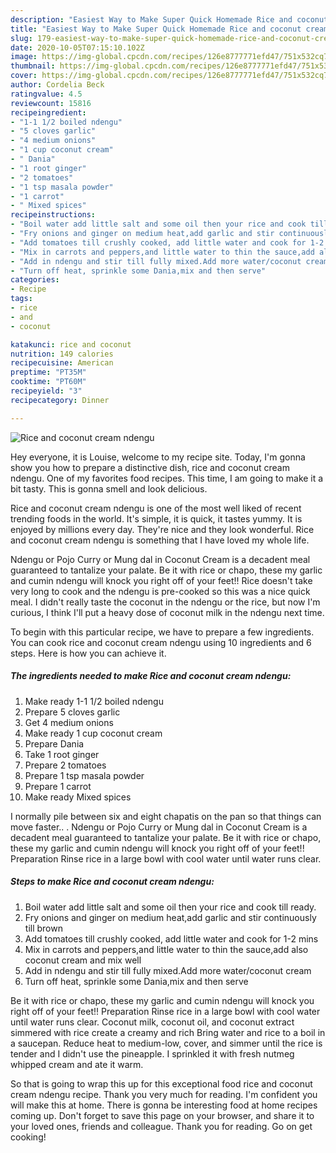 ```yaml
---
description: "Easiest Way to Make Super Quick Homemade Rice and coconut cream ndengu"
title: "Easiest Way to Make Super Quick Homemade Rice and coconut cream ndengu"
slug: 179-easiest-way-to-make-super-quick-homemade-rice-and-coconut-cream-ndengu
date: 2020-10-05T07:15:10.102Z
image: https://img-global.cpcdn.com/recipes/126e8777771efd47/751x532cq70/rice-and-coconut-cream-ndengu-recipe-main-photo.jpg
thumbnail: https://img-global.cpcdn.com/recipes/126e8777771efd47/751x532cq70/rice-and-coconut-cream-ndengu-recipe-main-photo.jpg
cover: https://img-global.cpcdn.com/recipes/126e8777771efd47/751x532cq70/rice-and-coconut-cream-ndengu-recipe-main-photo.jpg
author: Cordelia Beck
ratingvalue: 4.5
reviewcount: 15816
recipeingredient:
- "1-1 1/2 boiled ndengu"
- "5 cloves garlic"
- "4 medium onions"
- "1 cup coconut cream"
- " Dania"
- "1 root ginger"
- "2 tomatoes"
- "1 tsp masala powder"
- "1 carrot"
- " Mixed spices"
recipeinstructions:
- "Boil water add little salt and some oil then your rice and cook till ready."
- "Fry onions and ginger on medium heat,add garlic and stir continuously till brown"
- "Add tomatoes till crushly cooked, add little water and cook for 1-2 mins"
- "Mix in carrots and peppers,and little water to thin the sauce,add also coconut cream and mix well"
- "Add in ndengu and stir till fully mixed.Add more water/coconut cream"
- "Turn off heat, sprinkle some Dania,mix and then serve"
categories:
- Recipe
tags:
- rice
- and
- coconut

katakunci: rice and coconut 
nutrition: 149 calories
recipecuisine: American
preptime: "PT35M"
cooktime: "PT60M"
recipeyield: "3"
recipecategory: Dinner

---
```



![Rice and coconut cream ndengu](https://img-global.cpcdn.com/recipes/126e8777771efd47/751x532cq70/rice-and-coconut-cream-ndengu-recipe-main-photo.jpg)

Hey everyone, it is Louise, welcome to my recipe site. Today, I'm gonna show you how to prepare a distinctive dish, rice and coconut cream ndengu. One of my favorites food recipes. This time, I am going to make it a bit tasty. This is gonna smell and look delicious.

Rice and coconut cream ndengu is one of the most well liked of recent trending foods in the world. It's simple, it is quick, it tastes yummy. It is enjoyed by millions every day. They're nice and they look wonderful. Rice and coconut cream ndengu is something that I have loved my whole life.

Ndengu or Pojo Curry or Mung dal in Coconut Cream is a decadent meal guaranteed to tantalize your palate. Be it with rice or chapo, these my garlic and cumin ndengu will knock you right off of your feet!! Rice doesn&#39;t take very long to cook and the ndengu is pre-cooked so this was a nice quick meal. I didn&#39;t really taste the coconut in the ndengu or the rice, but now I&#39;m curious, I think I&#39;ll put a heavy dose of coconut milk in the ndengu next time.


To begin with this particular recipe, we have to prepare a few ingredients. You can cook rice and coconut cream ndengu using 10 ingredients and 6 steps. Here is how you can achieve it.

<!--inarticleads1-->

##### The ingredients needed to make Rice and coconut cream ndengu:

1. Make ready 1-1 1/2 boiled ndengu
1. Prepare 5 cloves garlic
1. Get 4 medium onions
1. Make ready 1 cup coconut cream
1. Prepare  Dania
1. Take 1 root ginger
1. Prepare 2 tomatoes
1. Prepare 1 tsp masala powder
1. Prepare 1 carrot
1. Make ready  Mixed spices


I normally pile between six and eight chapatis on the pan so that things can move faster.. . Ndengu or Pojo Curry or Mung dal in Coconut Cream is a decadent meal guaranteed to tantalize your palate. Be it with rice or chapo, these my garlic and cumin ndengu will knock you right off of your feet!! Preparation Rinse rice in a large bowl with cool water until water runs clear. 

<!--inarticleads2-->

##### Steps to make Rice and coconut cream ndengu:

1. Boil water add little salt and some oil then your rice and cook till ready.
1. Fry onions and ginger on medium heat,add garlic and stir continuously till brown
1. Add tomatoes till crushly cooked, add little water and cook for 1-2 mins
1. Mix in carrots and peppers,and little water to thin the sauce,add also coconut cream and mix well
1. Add in ndengu and stir till fully mixed.Add more water/coconut cream
1. Turn off heat, sprinkle some Dania,mix and then serve


Be it with rice or chapo, these my garlic and cumin ndengu will knock you right off of your feet!! Preparation Rinse rice in a large bowl with cool water until water runs clear. Coconut milk, coconut oil, and coconut extract simmered with rice create a creamy and rich Bring water and rice to a boil in a saucepan. Reduce heat to medium-low, cover, and simmer until the rice is tender and I didn&#39;t use the pineapple. I sprinkled it with fresh nutmeg whipped cream and ate it warm. 

So that is going to wrap this up for this exceptional food rice and coconut cream ndengu recipe. Thank you very much for reading. I'm confident you will make this at home. There is gonna be interesting food at home recipes coming up. Don't forget to save this page on your browser, and share it to your loved ones, friends and colleague. Thank you for reading. Go on get cooking!
